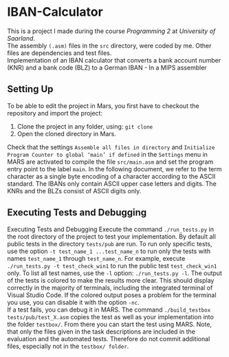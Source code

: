 # IBAN-Calculator
This is a project I made during the course *Programming 2* at *University of Saarland*. <br>
The assembly `(.asm)` files in the `src` directory, were coded by me. Other files are dependencies and test files. <br>
Implementation of an IBAN calculator that converts a bank account number (KNR) and a bank code (BLZ) to a German IBAN - In a MIPS assembler

## Setting Up
To be able to edit the project in Mars, you first have to checkout the repository and import the project: <br>
1. Clone the project in any folder, using: `git clone` <br>
2. Open the cloned directory in Mars.<br>

Check that the settings `Assemble all files in directory` and `Initialize Program Counter to global ‘main’ if defined` in the `Settings` menu in MARS are activated to compile the file `src/main.asm` and set the program entry point to the label `main`. In the following document, we refer to the term character as a single byte encoding of a character according to the ASCII standard. The IBANs only contain ASCII upper case letters and digits. The KNRs and the BLZs consist of ASCII digits only. <br>

## Executing Tests and Debugging

Executing Tests and Debugging Execute the command `./run_tests.py` in the root directory of the project to test your implementation. By default all public tests in the directory `tests/pub` are run. To run only specific tests, use the option `-t test_name_1 ...test_name_n` to run only the tests with names `test_name_1` through `test_name_n`. For example, execute `./run_tests.py -t test_check_win1` to run the public test `test_check_win1` only. To list all test names, use the `-l` option: `./run_tests.py -l`. The output of the tests is colored to make the results more clear. This should display correctly in the majority of terminals, including the integrated terminal of Visual Studio Code. If the colored output poses a problem for the terminal you use, you can disable it with the option `-nc`.<br>
If a test fails, you can debug it in MARS. The command `./build_testbox tests/pub/test_X.asm` copies the test as well as your implementation into the folder `testbox/`. From there you can start the test using MARS. Note, that only the files given in the task descriptions are included in the evaluation and the automated tests. Therefore do not commit additional files, especially not in the `testbox/ folder`.<br>
